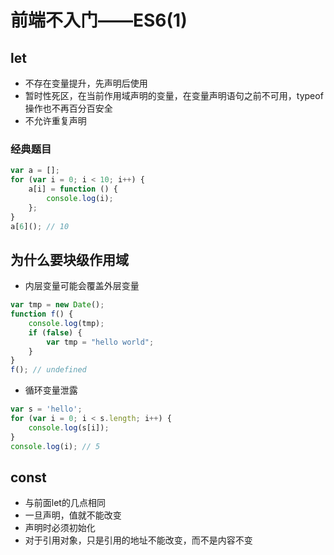 # 前端不入门——ES6(1)
## let
- 不存在变量提升，先声明后使用
- 暂时性死区，在当前作用域声明的变量，在变量声明语句之前不可用，typeof 操作也不再百分百安全
- 不允许重复声明
### 经典题目
```js
var a = [];
for (var i = 0; i < 10; i++) {
    a[i] = function () {
        console.log(i);
    };
}
a[6](); // 10
```
## 为什么要块级作用域
- 内层变量可能会覆盖外层变量
```js
var tmp = new Date();
function f() {
    console.log(tmp);
    if (false) {
        var tmp = "hello world";
    }
}
f(); // undefined
```
- 循环变量泄露
```js
var s = 'hello';
for (var i = 0; i < s.length; i++) {
    console.log(s[i]);
} 
console.log(i); // 5
```
## const
- 与前面let的几点相同
- 一旦声明，值就不能改变
- 声明时必须初始化
- 对于引用对象，只是引用的地址不能改变，而不是内容不变
